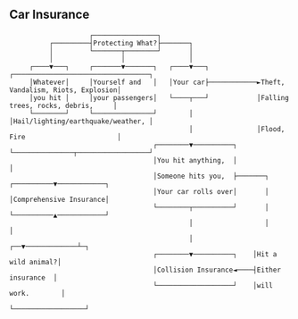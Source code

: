## Car Insurance


                        ┌────────────────┐
              ┌─────────┤Protecting What?├───────┐
              │         └───────┬────────┘       │
              │                 │                │
         ┌────▼───┐     ┌───────▼───────┐   ┌────▼───┐            ┌──────────────────────────────────┐
         │Whatever│     │Yourself and   │   │Your car├────────────►Theft, Vandalism, Riots, Explosion│
         │you hit │     │your passengers│   └────┬───┘            │Falling trees, rocks, debris,     │
         └────────┘     └───────────────┘        │                │Hail/lighting/earthquake/weather, │
                                                 │                │Flood, Fire                       │
                                        ┌────────▼──────────┐     └───────────────┬──────────────────┘
                                        │You hit anything,  │                     │
                                        │Someone hits you,  ├───────┐  ┌──────────▼────────────┐
                                        │Your car rolls over│       │  │Comprehensive Insurance│
                                        └────────┬──────────┘       │  └──────────▲────────────┘
                                                 │                  │             │
                                                 │               ┌──▼─────────────┴─┐
                                        ┌────────▼──────────┐    │Hit a wild animal?│
                                        │Collision Insurance◄────┤Either insurance  │
                                        └───────────────────┘    │will work.        │
                                                                 └──────────────────┘

